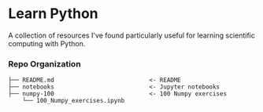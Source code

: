 # Learn Python 
A collection of resources I've found particularly useful for learning scientific computing with Python.  


### Repo Organization

    ├── README.md                           <- README   
    ├── notebooks                           <- Jupyter notebooks    
    ├── numpy-100                           <- 100 Numpy exercises 
        └── 100_Numpy_exercises.ipynb     
